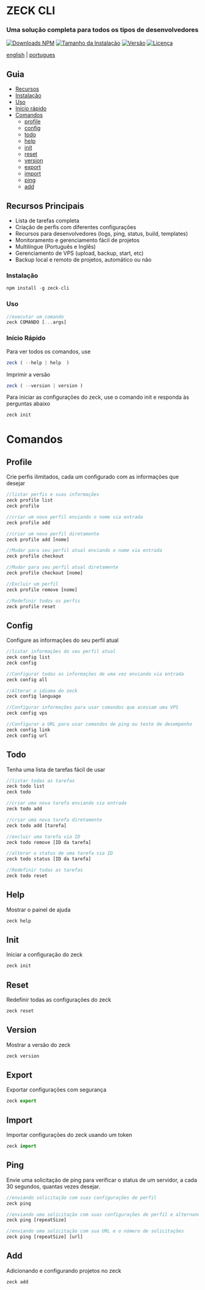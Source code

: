 # ZECK CLI
 <h3> Uma solução completa para todos os tipos de desenvolvedores</h3>

[![Downloads NPM](https://img.shields.io/npm/dm/zeck-cli.svg?style=flat)](https://npmcharts.com/compare/zeck-cli?minimal=true)
[![Tamanho da Instalação](https://packagephobia.now.sh/badge?p=zeck-cli)](https://packagephobia.now.sh/result?p=zeck-cli)
[![Versão](https://img.shields.io/npm/v/zeck-cli.svg)](https://npmjs.org/package/zeck-cli)
[![Licença](https://img.shields.io/npm/l/zeck-cli.svg)](https://github.com/lite-technology/zeck-cli/blob/main/package.json)


[english](README.md) | [portugues](README/pt-br.md)

## Guia
- [Recursos](#main-features)
- [Instalação](#installation)
- [Uso](#usage)
- [Início rápido](#quick-start)
- [Comandos](#commands)
    * [profile](#Profile)
    * [config](#Config)
    * [todo](#Todo)
    * [help](#Help)
    * [init](#Init)
    * [reset](#reset)
    * [version](#version)
    * [export](#export)
    * [import](#import)
    * [ping](#ping)
    * [add](#add)


## Recursos Principais
- Lista de tarefas completa
- Criação de perfis com diferentes configurações
- Recursos para desenvolvedores (logs, ping, status, build, templates)
- Monitoramento e gerenciamento fácil de projetos
- Multilíngue (Português e Inglês)
- Gerenciamento de VPS (upload, backup, start, etc)
- Backup local e remoto de projetos, automático ou não

### Instalação

```js
npm install -g zeck-cli
```

### Uso 
```js
//executar um comando
zeck COMANDO [...args]
```

### Início Rápido
Para ver todos os comandos, use
```js
zeck ( --help | help  )  
```

Imprimir a versão
```js
zeck ( --version | version )    
```

Para iniciar as configurações do zeck, use o comando init e responda às perguntas abaixo
```js
zeck init    
```
# Comandos

## Profile
Crie perfis ilimitados, cada um configurado com as informações que desejar
```js
//listar perfis e suas informações
zeck profile list 
zeck profile 

//criar um novo perfil enviando o nome via entrada
zeck profile add

//criar um novo perfil diretamente
zeck profile add [nome]

//Mudar para seu perfil atual enviando o nome via entrada
zeck profile checkout

//Mudar para seu perfil atual diretamente
zeck profile checkout [nome]

//Excluir um perfil
zeck profile remove [nome]

//Redefinir todos os perfis
zeck profile reset
```

## Config
Configure as informações do seu perfil atual
```js
//listar informações do seu perfil atual
zeck config list 
zeck config 

//Configurar todas as informações de uma vez enviando via entrada
zeck config all

//Alterar o idioma do zeck
zeck config language

//Configurar informações para usar comandos que acessam uma VPS
zeck config vps

//Configurar a URL para usar comandos de ping ou teste de desempenho
zeck config link
zeck config url
```

## Todo
Tenha uma lista de tarefas fácil de usar
```js
//listar todas as tarefas
zeck todo list 
zeck todo 

//criar uma nova tarefa enviando via entrada
zeck todo add

//criar uma nova tarefa diretamente
zeck todo add [tarefa]

//excluir uma tarefa via ID
zeck todo remove [ID da tarefa]

//alterar o status de uma tarefa via ID
zeck todo status [ID da tarefa]

//Redefinir todas as tarefas
zeck todo reset
```

## Help 
Mostrar o painel de ajuda
```js
zeck help
```

## Init 
Iniciar a configuração do zeck
```js
zeck init
```

## Reset 
Redefinir todas as configurações do zeck
```js
zeck reset
```

## Version 
Mostrar a versão do zeck
```js
zeck version
```

## Export 
Exportar configurações com segurança
```js
zeck export
```

## Import 
Importar configurações do zeck usando um token
```js
zeck import
```

## Ping 
Envie uma solicitação de ping para verificar o status de um servidor, a cada 30 segundos, quantas vezes desejar.
```js
//enviando solicitação com suas configurações de perfil
zeck ping

//enviando uma solicitação com suas configurações de perfil e alternando o número de solicitações
zeck ping [repeatSize]

//enviando uma solicitação com sua URL e o número de solicitações
zeck ping [repeatSize] [url]
```

## Add 
Adicionando e configurando projetos no zeck
```js
zeck add
```

